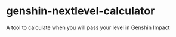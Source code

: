 # genshin-nextlevel-calculator
 A tool to calculate when you will pass your level in Genshin Impact

